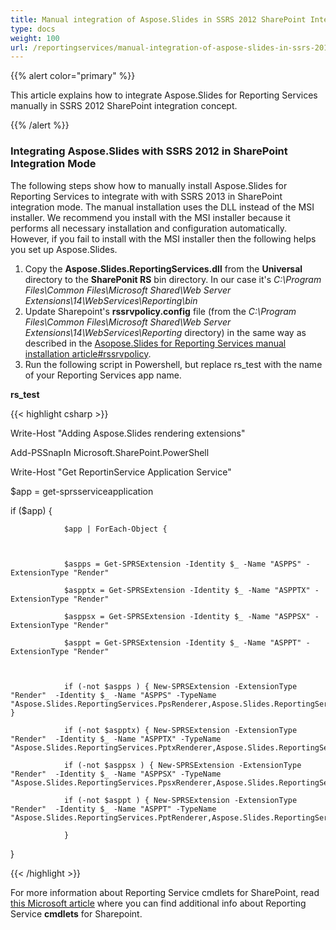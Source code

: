 ```yaml
---
title: Manual integration of Aspose.Slides in SSRS 2012 SharePoint Integration Mode
type: docs
weight: 100
url: /reportingservices/manual-integration-of-aspose-slides-in-ssrs-2012-sharepoint-integration-mode/
---
```


{{% alert color="primary" %}} 

This article explains how to integrate Aspose.Slides for Reporting Services manually in SSRS 2012 SharePoint integration concept. 

{{% /alert %}} 
### **Integrating Aspose.Slides with SSRS 2012 in SharePoint Integration Mode**
The following steps show how to manually install Aspose.Slides for Reporting Services to integrate with with SSRS 2013 in SharePoint integration mode. The manual installation uses the DLL instead of the MSI installer. We recommend you install with the MSI installer because it performs all necessary installation and configuration automatically. However, if you fail to install with the MSI installer then the following helps you set up Aspose.Slides. 

1. Copy the **Aspose.Slides.ReportingServices.dll** from the **Universal** directory to the **SharePonit RS** bin directory.
   In our case it's *C:\Program Files\Common Files\Microsoft Shared\Web Server Extensions\14\WebServices\Reporting\bin* 
1. Update Sharepoint's **rssrvpolicy.config** file (from the *C:\Program Files\Common Files\Microsoft Shared\Web Server Extensions\14\WebServices\Reporting* directory) in the same way as described in the [Asopose.Slides for Reporting Services manual installation article#rssrvpolicy](http://www.aspose.com/docs/display/slidesreportingservices/Install+Manually).
1. Run the following script in Powershell, but replace rs_test with the name of your Reporting Services app name. 

**rs_test**

{{< highlight csharp >}}



Write-Host "Adding Aspose.Slides rendering extensions"

Add-PSSnapIn Microsoft.SharePoint.PowerShell



Write-Host "Get ReportinService Application Service"

$app = get-sprsserviceapplication



if ($app) {

                $app | ForEach-Object {



                $aspps = Get-SPRSExtension -Identity $_ -Name "ASPPS" -ExtensionType "Render"

                $aspptx = Get-SPRSExtension -Identity $_ -Name "ASPPTX" -ExtensionType "Render"

                $asppsx = Get-SPRSExtension -Identity $_ -Name "ASPPSX" -ExtensionType "Render"

                $asppt = Get-SPRSExtension -Identity $_ -Name "ASPPT" -ExtensionType "Render"



                if (-not $aspps ) { New-SPRSExtension -ExtensionType "Render"  -Identity $_ -Name "ASPPS" -TypeName "Aspose.Slides.ReportingServices.PpsRenderer,Aspose.Slides.ReportingServices" }

                if (-not $aspptx) { New-SPRSExtension -ExtensionType "Render"  -Identity $_ -Name "ASPPTX" -TypeName "Aspose.Slides.ReportingServices.PptxRenderer,Aspose.Slides.ReportingServices"}

                if (-not $asppsx ) { New-SPRSExtension -ExtensionType "Render"  -Identity $_ -Name "ASPPSX" -TypeName "Aspose.Slides.ReportingServices.PpsxRenderer,Aspose.Slides.ReportingServices"}

                if (-not $asppt ) { New-SPRSExtension -ExtensionType "Render"  -Identity $_ -Name "ASPPT" -TypeName "Aspose.Slides.ReportingServices.PptRenderer,Aspose.Slides.ReportingServices"}

                }

}



{{< /highlight >}}

For more information about Reporting Service cmdlets for SharePoint, read [this Microsoft article](http://technet.microsoft.com/en-us/library/gg492249?ppud=4) where you can find additional info about Reporting Service **cmdlets** for Sharepoint.
